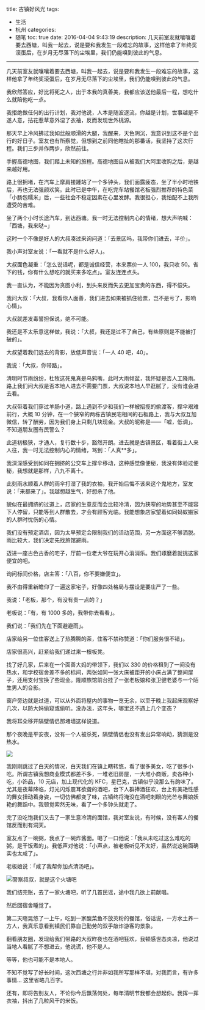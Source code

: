 title: 古镇好风光
tags:
  - 生活
  - 杭州
categories:
  - 随笔
toc: true
date: 2016-04-04 9:43:19
description: 几天前室友就嚷嚷着要去西塘，叫我一起去，说是要和我发生一段难忘的故事，这样他拿了年终奖滚蛋后，在岁月无尽落下的尘埃里，我们仍能嗅到彼此的气息。
------------

几天前室友就嚷嚷着要去西塘，叫我一起去，说是要和我发生一段难忘的故事，这样他拿了年终奖滚蛋后，在岁月无尽落下的尘埃里，我们仍能嗅到彼此的气息。

我欣然答应，好比将死之人，出于本我的真善美，我都应该送他最后一程，想吃什么就陪他吃一点。

我拒绝做任何的出行计划，我对他说，人本是随波逐流，你越是计划，世事越是不遂人意，拈花惹草意外湿了衣袖，反而发现世外桃源。

那天早上冷风拂过我如丝般顺滑的大腿，我醒来，天色阴沉，我意识到这不是个出行的好日子。室友也有所察觉，但想到之前同他瞎扯的那番话，我坚持了这次行程。我们三步并作两步，欣然前往。

手握高德地图，我们踏上未知的旅程。高德地图自从被我们大阿里收购之后，是越来越好用。

路上很拥堵，在汽车上摩肩接踵站了一个多钟头，我们面露疲态，坐了半小时地铁后，再也无法强颜欢笑。此时已是中午，在吃完车站餐馆老板强烈推荐的特色菜「小肠包糯米」后，一些社会不稳定因素在心里发酵。我很担心，我怕配不上我所遭受的苦难。

坐了两个小时长途汽车，到达西塘。我一时无法控制内心的情绪，想大声呐喊：「西塘，我来哒~」

这时一个不像是好人的大叔凑过来询问道：「去景区吗，我带你们进去，半价」。

我小声对室友说：「一看就不是什么好人」。

大叔面色凝重：「怎么说话呢，都是诚信经营，本来票价一人 100，我只收 50。省下的钱，你有什么想吃的就买来多吃点」。室友连连点头。

我一直认为，不能因为贪图小利，到头来反而失去更加宝贵的东西，得不偿失。

我问大叔：「大叔，我看你人面善，我们进去如果被抓住验票，岂不是亏了，影响心情」。

大叔就差发毒誓担保说，绝不可能。

我还是不太乐意这样做，我说：「大叔，我还是过不了自己，有些原则是不能被打破的」。

大叔望着我们远去的背影，放低声音说：「一人 40 吧，40」。

我说：「大叔，你带路」。

清明时节雨纷纷，杜牧这死鬼真是乌鸦嘴，此时大雨倾盆，我怀疑是否人工降雨。路上我们问大叔是否本地人进去不需要门票，大叔说本地人早逛腻了，没有谁会进去看。

大叔带着我们穿过羊肠小道，路上遇到不少和我们一样被招揽的偷渡客，撑伞艰难前行，大概 10 分钟，在一个狭窄的两栋古镇民宅相间的石板路上，我与大叔互加微信，转了酬劳，因为我们身上只剩几块现金。大叔的昵称是——「嘘，低调」。不知道朋友圈有民警么？

此道初极狭，才通人，复行数十步，豁然开朗。进去就是古镇景区，看着街上人来人往，我一时无法控制内心的情绪，骂到：「人真**多」。

我深深感受到如同在拥挤的公交车上撑伞移动，这种感觉像便秘，我没有体验过便秘，我想就是那样，八九不离十。

此刻雨水顺着人群的雨伞打湿了我的衣袖，我开始后悔不该来这个鬼地方，室友说：「来都来了」。我越想越生气，好想杀了他。

貌似在最拥挤的过道上，店家的生意反而会比较冷清，因为狭窄的地势甚至不能容下人停留，只能等到人群散去，才会有顾客光临。我能想象店家望着如同蚂蚁搬家的人群时忧伤的心情。

我们没有预定酒店，因为太早预定会限制我们的活动范围，另一方面这不够洒脱。雨比较大，我们决定先找旅馆避雨。

迈进一座古色古香的宅子，厅前一位老大爷在玩开心消消乐。我们琢磨着就挑这家便宜的吧。

询问标间价格，店主答：「八百，你不要嫌便宜」。

我不由得重新瞻仰了一遍这家宅子，好像四处格局与摆设是要庄严了一些。

我说：「老板，那个，有没有贵一点的？」

老板说：「有，有 1000 多的，我带你去看看」。

我们说：「我们先在下面避避雨」。

店家给另一位住客送上了热腾腾的茶，住客不禁称赞道：「你们服务很不错」。

店家很高兴，赶紧给我们递过来一根板凳。

找了好几家，后来在一个面善大妈的带领下，我们以 330 的价格租到了一间没有热水，和学校宿舍差不多的标间，两张如同一张大床被距开的小床占满了整间屋子，还用支付宝换了些现金。隆顺旅馆前台挂了一张老板娘和张卫健老婆与一个陌生男人的合影。

窗户旁边就是过道，可以从外面将屋内的事物一览无余，以至于晚上我起床观察好几次，以防大妈偷窥或偷听。没办法，这年头，哪里还不遇上几个变态？

我将耳朵移开隔壁情侣那堵墙这样说道。

那个夜晚是平安夜，没有一个人被杀死，隔壁情侣也没有发出异常响动，猜测是没热水。

![](/assets/xt.jpg)

我刚刚跳过了白天的情况，白天我们在镇上瞎转悠，看了很多美女，吃了很多小吃。所谓古镇我想商业模式都差不多，一堆老旧房屋，一大堆小商贩，卖各种小吃，小饰品，10 元店，加上现代化的 KFC，星巴克，古镇似乎没那么有韵味了。尤其是夜幕降临，灯光闪烁震耳欲聋的酒吧，台下人群捧酒狂欢，台上有美艳性感的舞女扭动着身姿，一切仿佛都变了味，古镇终将淹没在酒吧刺眼的光芒与舞娘妖艳的舞蹈中。我顿觉索然无味，看了一个多钟头就走了。

完了没吃饱我们又去了一家生意冷清的面馆，我对室友说，有时候，没有客人的餐馆反而别有洞天。

室友点了一碗粥，我点了一碗炸酱面。喝了一口他说：「我从未吃过这么难吃的粥，是干饭煮的」。我低声对他说：「小声点，被老板听见不太好，虽然说这碗面确实也太咸了」。

老板娘说：「咸了我帮你加点清汤吧」。

![警察叔叔，就是这个火塘吧](/assets/htb.jpg)

我们结完账，去了一家火塘吧，听了几首民谣，途中我几欲上前献唱。

然后回宿舍睡觉了。

第二天瞎晃悠了一上午，吃到一家酸菜鱼不放芡粉的餐馆，俗话说，一方水土养一方人，我真乐意看到镇民们靠自己勤劳的双手敲诈游客的景象。

翻看朋友圈，发现给我们带路的大叔昨夜也在酒吧狂欢，我顿感世态炎凉，他说过当地人看腻了不想进去，他说谎，他不是人。

等等，他也可能不是本地人。

不知不觉写了好长时间，这次西塘之行并非如我所写那样不堪，对我而言，有许多事情… 这里省略几百字。

还有，即将告别友人，不论你今后飘荡何处，每年清明节我都会想起你。我挥一挥衣袖，抖出了几粒风干的米饭。
